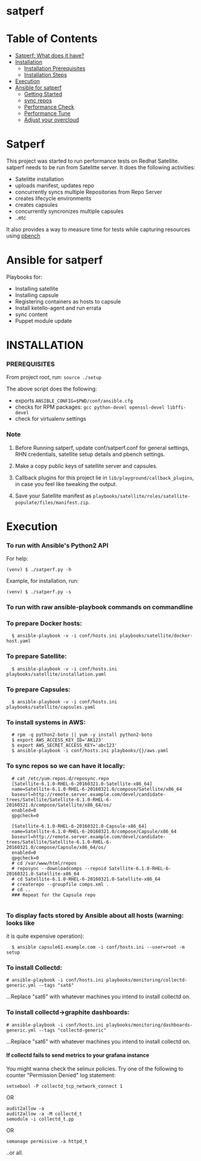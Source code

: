 # satperf

Table of Contents
=================

- [Satperf: What does it have?](#satperf)
- [Installation](#installation)
  - [Installation Prerequisites](#installation-prerequisites)
  - [Installation Steps](#installation-steps)
- [Execution](#execution)
- [Ansible for satperf](#ansible-for-satperf)
    - [Getting Started](#install-systems-on-aws)
    - [sync repos](#sync-repos-to-satellite)
    - [Performance Check](#performance-check)
    - [Performance Tune](#performance-tune)
    - [Adjust your overcloud](#adjust-your-overcloud)

# Satperf

This project was started to run performance tests on Redhat Satellite.
satperf needs to be run from Satelitte server. It does the following activities:

  - Satelitte installation
  - uploads manifest, updates repo
  - concurrently syncs multiple Repositories from Repo Server
  - creates lifecycle environments
  - creates capsules
  - concurrently  syncronizes multiple capsules
  - ..etc

It also provides a way to measure time for tests while capturing resources
using [pbench](https://github.com/distributed-system-analysis/pbench)

# Ansible for satperf

Playbooks for:
* Installing satellite
* Installing capsule
* Registering containers as hosts to capsule
* Install ketello-agent and run errata
* sync content
* Puppet module update

# INSTALLATION

### PREREQUISITES

From project root, run: `source ./setup`

The above script does the following:

 - exports `ANSIBLE_CONFIG=$PWD/conf/ansible.cfg`
 - checks for RPM packages: `gcc python-devel openssl-devel libffi-devel`
 - check for virtualenv settings

### Note

1. Before Running satperf, update conf/satperf.conf for general settings,
   RHN credentials, satellite setup details and pbench settings.

2. Make a copy public keys of satellite server and capsules.

3. Callback plugins for this project lie in `lib/playground/callback_plugins`,
   in case you feel like tweaking the output.

4. Save your Satellite manifest as `playbooks/satellite/roles/satellite-populate/files/manifest.zip`.

# Execution

### To run with Ansible's Python2 API

For help:

```
(venv) $ ./satperf.py -h
```

Example, for installation, run:

```
(venv) $ ./satperf.py -s
```

### To run with raw ansible-playbook commands on commandline


### To prepare Docker hosts:

```
  $ ansible-playbook -v -i conf/hosts.ini playbooks/satellite/docker-host.yaml
```

### To prepare Satellite:

```
  $ ansible-playbook -v -i conf/hosts.ini playbooks/satellite/installation.yaml
```

### To prepare Capsules:

```
  $ ansible-playbook -v -i conf/hosts.ini playbooks/satellite/capsules.yaml
```

### To install systems in AWS:

```
  # rpm -q python2-boto || yum -y install python2-boto
  $ export AWS_ACCESS_KEY_ID='AK123'
  $ export AWS_SECRET_ACCESS_KEY='abc123'
  $ ansible-playbook -i conf/hosts.ini playbooks/{}/aws.yaml
```

### To sync repos so we can have it locally:

```
  # cat /etc/yum.repos.d/reposync.repo
  [Satellite-6.1.0-RHEL-6-20160321.0-Satellite-x86_64]
  name=Satellite-6.1.0-RHEL-6-20160321.0/compose/Satellite/x86_64
  baseurl=http://remote.server.example.com/devel/candidate-trees/Satellite/Satellite-6.1.0-RHEL-6-20160321.0/compose/Satellite/x86_64/os/
  enabled=0
  gpgcheck=0

  [Satellite-6.1.0-RHEL-6-20160321.0-Capsule-x86_64]
  name=Satellite-6.1.0-RHEL-6-20160321.0/compose/Capsule/x86_64
  baseurl=http://remote.server.example.com/devel/candidate-trees/Satellite/Satellite-6.1.0-RHEL-6-20160321.0/compose/Capsule/x86_64/os/
  enabled=0
  gpgcheck=0
  # cd /var/www/html/repos
  # reposync --downloadcomps --repoid Satellite-6.1.0-RHEL-6-20160321.0-Satellite-x86_64
  # cd Satellite-6.1.0-RHEL-6-20160321.0-Satellite-x86_64
  # createrepo --groupfile comps.xml .
  # cd ..
  ### Repeat for the Capsule repo


```

### To display facts stored by Ansible about all hosts (warning: looks like

it is quite expensive operation):
```
  $ ansible capsule61.example.com -i conf/hosts.ini --user=root -m setup
```

###  To install Collectd:

```
# ansible-playbook -i conf/hosts.ini playbooks/monitoring/collectd-generic.yml --tags "sat6"
```
...Replace "sat6" with whatever machines you intend to install collectd on.

### To install collectd->graphite dashboards:

```
# ansible-playbook -i conf/hosts.ini playbooks/monitoring/dashboards-generic.yml --tags "collectd-generic"
```
...Replace "sat6" with whatever machines you intend to install collectd on.

#### If collectd fails to send metrics to your grafana instance

You might wanna check the selinux policies. Try one of the following to counter "Permission Denied" log statement:

```
setsebool -P collectd_tcp_network_connect 1
```

OR

```
audit2allow -a
audit2allow -a -M collectd_t
semodule -i collectd_t.pp
```

OR

```
semanage permissive -a httpd_t
```

..or all.
